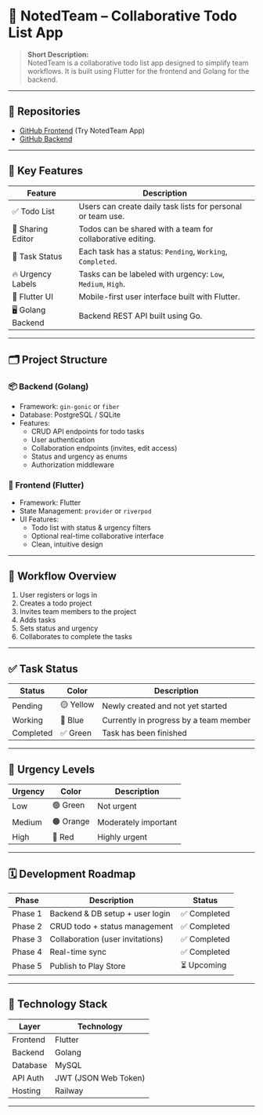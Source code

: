 # 📝 NotedTeam – Collaborative Todo List App

> **Short Description:**  
NotedTeam is a collaborative todo list app designed to simplify team workflows. It is built using Flutter for the frontend and Golang for the backend.

---

## 📁 Repositories

- [GitHub Frontend](https://github.com/Hdytalhayat/NotedTeam-Flutter) (Try NotedTeam App)
- [GitHub Backend](https://github.com/Hdytalhayat/NotedTeam-Go)

---

## 📌 Key Features

| Feature | Description |
|--------|-------------|
| ✅ Todo List | Users can create daily task lists for personal or team use. |
| 👥 Sharing Editor | Todos can be shared with a team for collaborative editing. |
| 🔄 Task Status | Each task has a status: `Pending`, `Working`, `Completed`. |
| 🔥 Urgency Labels | Tasks can be labeled with urgency: `Low`, `Medium`, `High`. |
| 📱 Flutter UI | Mobile-first user interface built with Flutter. |
| 🖥️ Golang Backend | Backend REST API built using Go. |

---

## 🗂️ Project Structure

### 📦 Backend (Golang)
- Framework: `gin-gonic` or `fiber`
- Database: PostgreSQL / SQLite
- Features:
  - CRUD API endpoints for todo tasks
  - User authentication
  - Collaboration endpoints (invites, edit access)
  - Status and urgency as enums
  - Authorization middleware

### 📱 Frontend (Flutter)
- Framework: Flutter
- State Management: `provider` or `riverpod`
- UI Features:
  - Todo list with status & urgency filters
  - Optional real-time collaborative interface
  - Clean, intuitive design

---

## 🔁 Workflow Overview

1. User registers or logs in
2. Creates a todo project
3. Invites team members to the project
4. Adds tasks
5. Sets status and urgency
6. Collaborates to complete the tasks

---

## ✅ Task Status

| Status | Color | Description |
|--------|-------|-------------|
| Pending | 🟡 Yellow | Newly created and not yet started |
| Working | 🔵 Blue | Currently in progress by a team member |
| Completed | ✅ Green | Task has been finished |

---

## 🚨 Urgency Levels

| Urgency | Color | Description |
|---------|-------|-------------|
| Low | 🟢 Green | Not urgent |
| Medium | 🟠 Orange | Moderately important |
| High | 🔴 Red | Highly urgent |

---

## 🗓️ Development Roadmap

| Phase | Description | Status |
|-------|-------------|--------|
| Phase 1 | Backend & DB setup + user login | ✅ Completed |
| Phase 2 | CRUD todo + status management | ✅ Completed |
| Phase 3 | Collaboration (user invitations) | ✅ Completed |
| Phase 4 | Real-time sync | ✅ Completed |
| Phase 5 | Publish to Play Store | ⏳ Upcoming |

---

## 🔐 Technology Stack

| Layer | Technology |
|-------|------------|
| Frontend | Flutter |
| Backend | Golang |
| Database | MySQL |
| API Auth | JWT (JSON Web Token) |
| Hosting | Railway |

---
